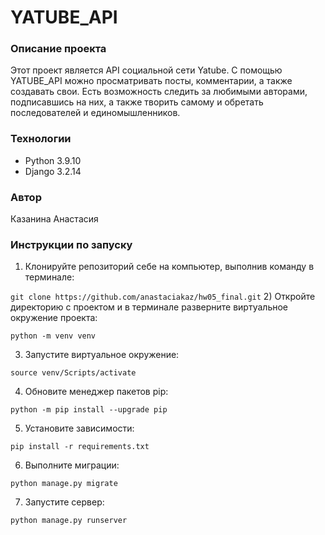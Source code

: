# YATUBE_API
### Описание проекта
Этот проект является API социальной сети Yatube.
С помощью YATUBE_API можно просматривать посты, комментарии, а также создавать свои. Есть возможность следить за любимыми авторами, подписавшись на них, а также творить самому и обретать последователей и единомышленников.
### Технологии
- Python 3.9.10
- Django 3.2.14

### Автор
Казанина Анастасия
### Инструкции по запуску
1) Клонируйте репозиторий себе на компьютер, выполнив команду в терминале:

``` git clone https://github.com/anastaciakaz/hw05_final.git ```
2) Откройте директорию с проектом и в терминале разверните виртуальное окружение проекта:
```
python -m venv venv
```
3) Запустите виртуальное окружение:
```
source venv/Scripts/activate
```
4) Обновите менеджер пакетов pip:
```
python -m pip install --upgrade pip
```
5) Установите зависимости:
```
pip install -r requirements.txt
``` 
6) Выполните миграции:
```
python manage.py migrate
```
7) Запустите сервер:
```
python manage.py runserver
```